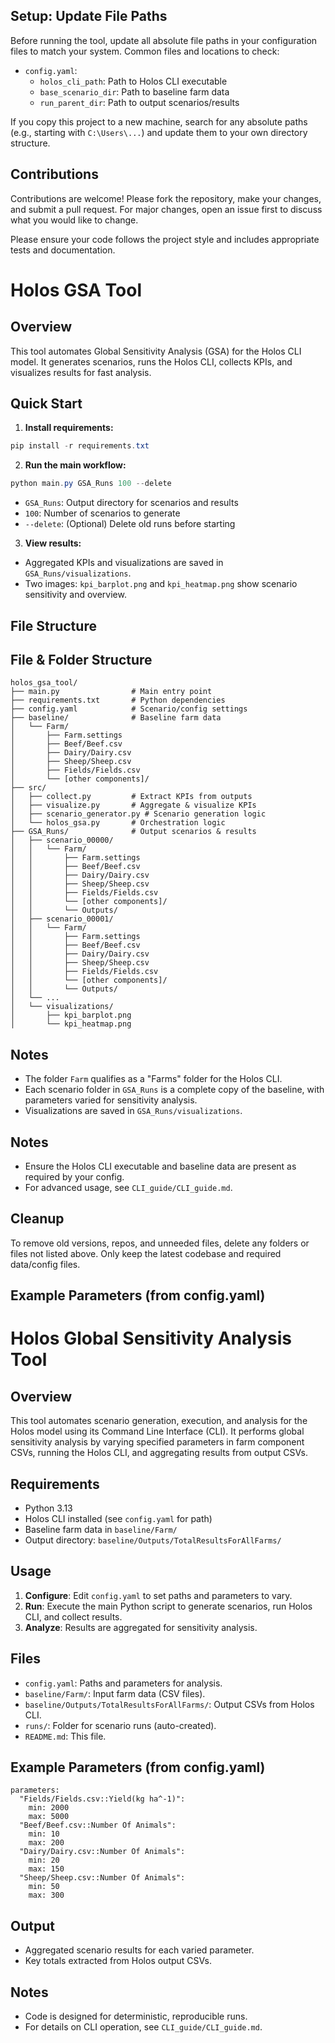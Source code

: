 ## Setup: Update File Paths

Before running the tool, update all absolute file paths in your configuration files to match your system. Common files and locations to check:

- `config.yaml`:
  - `holos_cli_path`: Path to Holos CLI executable
  - `base_scenario_dir`: Path to baseline farm data
  - `run_parent_dir`: Path to output scenarios/results

If you copy this project to a new machine, search for any absolute paths (e.g., starting with `C:\Users\...`) and update them to your own directory structure.

## Contributions

Contributions are welcome! Please fork the repository, make your changes, and submit a pull request. For major changes, open an issue first to discuss what you would like to change.

Please ensure your code follows the project style and includes appropriate tests and documentation.
# Holos GSA Tool

## Overview
This tool automates Global Sensitivity Analysis (GSA) for the Holos CLI model. It generates scenarios, runs the Holos CLI, collects KPIs, and visualizes results for fast analysis.

## Quick Start

1. **Install requirements:**
  ```powershell
  pip install -r requirements.txt
  ```
2. **Run the main workflow:**
  ```powershell
  python main.py GSA_Runs 100 --delete
  ```
  - `GSA_Runs`: Output directory for scenarios and results
  - `100`: Number of scenarios to generate
  - `--delete`: (Optional) Delete old runs before starting

3. **View results:**
  - Aggregated KPIs and visualizations are saved in `GSA_Runs/visualizations`.
  - Two images: `kpi_barplot.png` and `kpi_heatmap.png` show scenario sensitivity and overview.

## File Structure

## File & Folder Structure

```
holos_gsa_tool/
├── main.py                # Main entry point
├── requirements.txt       # Python dependencies
├── config.yaml            # Scenario/config settings
├── baseline/              # Baseline farm data
│   └── Farm/
│       ├── Farm.settings
│       ├── Beef/Beef.csv
│       ├── Dairy/Dairy.csv
│       ├── Sheep/Sheep.csv
│       ├── Fields/Fields.csv
│       └── [other components]/
├── src/
│   ├── collect.py         # Extract KPIs from outputs
│   ├── visualize.py       # Aggregate & visualize KPIs
│   ├── scenario_generator.py # Scenario generation logic
│   └── holos_gsa.py       # Orchestration logic
├── GSA_Runs/              # Output scenarios & results
│   ├── scenario_00000/
│   │   └── Farm/
│   │       ├── Farm.settings
│   │       ├── Beef/Beef.csv
│   │       ├── Dairy/Dairy.csv
│   │       ├── Sheep/Sheep.csv
│   │       ├── Fields/Fields.csv
│   │       └── [other components]/
│   │       └── Outputs/
│   ├── scenario_00001/
│   │   └── Farm/
│   │       ├── Farm.settings
│   │       ├── Beef/Beef.csv
│   │       ├── Dairy/Dairy.csv
│   │       ├── Sheep/Sheep.csv
│   │       ├── Fields/Fields.csv
│   │       └── [other components]/
│   │       └── Outputs/
│   └── ...
│   └── visualizations/
│       ├── kpi_barplot.png
│       └── kpi_heatmap.png
```

## Notes
* The folder `Farm` qualifies as a "Farms" folder for the Holos CLI.
* Each scenario folder in `GSA_Runs` is a complete copy of the baseline, with parameters varied for sensitivity analysis.
* Visualizations are saved in `GSA_Runs/visualizations`.

## Notes
- Ensure the Holos CLI executable and baseline data are present as required by your config.
- For advanced usage, see `CLI_guide/CLI_guide.md`.

## Cleanup
To remove old versions, repos, and unneeded files, delete any folders or files not listed above. Only keep the latest codebase and required data/config files.
## Example Parameters (from config.yaml)
# Holos Global Sensitivity Analysis Tool

## Overview
This tool automates scenario generation, execution, and analysis for the Holos model using its Command Line Interface (CLI). It performs global sensitivity analysis by varying specified parameters in farm component CSVs, running the Holos CLI, and aggregating results from output CSVs.

## Requirements
- Python 3.13
- Holos CLI installed (see `config.yaml` for path)
- Baseline farm data in `baseline/Farm/`
- Output directory: `baseline/Outputs/TotalResultsForAllFarms/`

## Usage
1. **Configure**: Edit `config.yaml` to set paths and parameters to vary.
2. **Run**: Execute the main Python script to generate scenarios, run Holos CLI, and collect results.
3. **Analyze**: Results are aggregated for sensitivity analysis.

## Files
- `config.yaml`: Paths and parameters for analysis.
- `baseline/Farm/`: Input farm data (CSV files).
- `baseline/Outputs/TotalResultsForAllFarms/`: Output CSVs from Holos CLI.
- `runs/`: Folder for scenario runs (auto-created).
- `README.md`: This file.

## Example Parameters (from config.yaml)
```
parameters:
  "Fields/Fields.csv::Yield(kg ha^-1)":
    min: 2000
    max: 5000
  "Beef/Beef.csv::Number Of Animals":
    min: 10
    max: 200
  "Dairy/Dairy.csv::Number Of Animals":
    min: 20
    max: 150
  "Sheep/Sheep.csv::Number Of Animals":
    min: 50
    max: 300
```

## Output
- Aggregated scenario results for each varied parameter.
- Key totals extracted from Holos output CSVs.

## Notes
- Code is designed for deterministic, reproducible runs.
- For details on CLI operation, see `CLI_guide/CLI_guide.md`.
